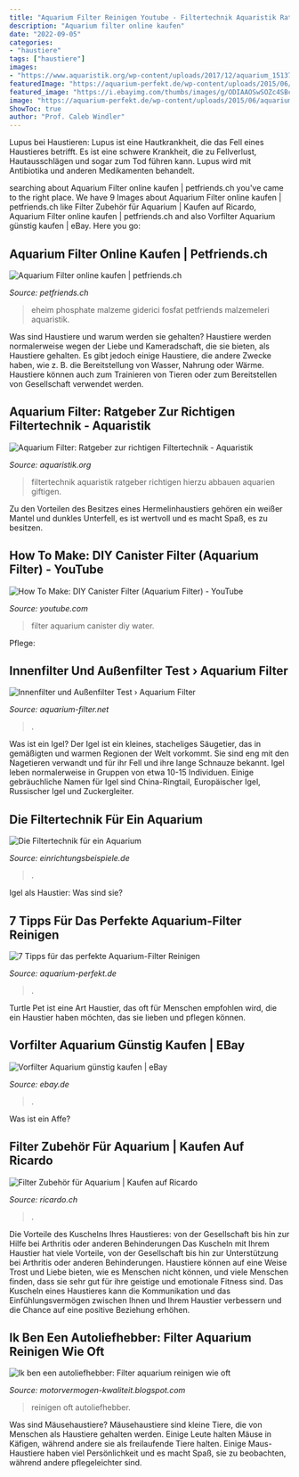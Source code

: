 ```yaml
---
title: "Aquarium Filter Reinigen Youtube - Filtertechnik Aquaristik Ratgeber Richtigen Hierzu Abbauen Aquarien Giftigen"
description: "Aquarium filter online kaufen"
date: "2022-09-05"
categories:
- "haustiere"
tags: ["haustiere"]
images:
- "https://www.aquaristik.org/wp-content/uploads/2017/12/aquarium_1513759280.jpg"
featuredImage: "https://aquarium-perfekt.de/wp-content/uploads/2015/06/aquarium_filter_filterschwamm.jpg"
featured_image: "https://i.ebayimg.com/thumbs/images/g/ODIAAOSwSOZc4SBc/s-l225.jpg"
image: "https://aquarium-perfekt.de/wp-content/uploads/2015/06/aquarium_filter_filterschwamm.jpg"
ShowToc: true
author: "Prof. Caleb Windler"
---
```



Lupus bei Haustieren:
Lupus ist eine Hautkrankheit, die das Fell eines Haustieres betrifft. Es ist eine schwere Krankheit, die zu Fellverlust, Hautausschlägen und sogar zum Tod führen kann. Lupus wird mit Antibiotika und anderen Medikamenten behandelt.

	

		
searching about Aquarium Filter online kaufen | petfriends.ch you've came to the right place. We have 9 Images about Aquarium Filter online kaufen | petfriends.ch like Filter Zubehör für Aquarium | Kaufen auf Ricardo, Aquarium Filter online kaufen | petfriends.ch and also Vorfilter Aquarium günstig kaufen | eBay. Here you go:
		
    
## Aquarium Filter Online Kaufen | Petfriends.ch

<img loading=lazy src="https://static.petfriends.ch/207350/546x546/Aquaristik/Bilder/Eheim-Phosphateout-Filtermedien-fuer-Aussenfilter.jpg" onerror="this.onerror=null;this.src='https://tse1.mm.bing.net/th?id=OIP.f-DZOplAyrlv7eeGb4jmrgHaHa&amp;pid=15.1';" alt="Aquarium Filter online kaufen | petfriends.ch">

_Source: petfriends.ch_

>eheim phosphate malzeme giderici fosfat petfriends malzemeleri aquaristik. 

	

Was sind Haustiere und warum werden sie gehalten?
Haustiere werden normalerweise wegen der Liebe und Kameradschaft, die sie bieten, als Haustiere gehalten. Es gibt jedoch einige Haustiere, die andere Zwecke haben, wie z. B. die Bereitstellung von Wasser, Nahrung oder Wärme. Haustiere können auch zum Trainieren von Tieren oder zum Bereitstellen von Gesellschaft verwendet werden.

    
## Aquarium Filter: Ratgeber Zur Richtigen Filtertechnik - Aquaristik

<img loading=lazy src="https://www.aquaristik.org/wp-content/uploads/2017/12/aquarium_1513759280.jpg" onerror="this.onerror=null;this.src='https://tse4.mm.bing.net/th?id=OIP.m-Z3b809KHG-XBUIiSkb0wHaEK&amp;pid=15.1';" alt="Aquarium Filter: Ratgeber zur richtigen Filtertechnik - Aquaristik">

_Source: aquaristik.org_

>filtertechnik aquaristik ratgeber richtigen hierzu abbauen aquarien giftigen. 

	

Zu den Vorteilen des Besitzes eines Hermelinhaustiers gehören ein weißer Mantel und dunkles Unterfell, es ist wertvoll und es macht Spaß, es zu besitzen.

    
## How To Make: DIY Canister Filter (Aquarium Filter) - YouTube

<img loading=lazy src="http://i.ytimg.com/vi/OxFb3EeZ7l8/maxresdefault.jpg" onerror="this.onerror=null;this.src='https://tse1.mm.bing.net/th?id=OIP.B7QAw-cr7S8AJKyURSn1rwHaEK&amp;pid=15.1';" alt="How To Make: DIY Canister Filter (Aquarium Filter) - YouTube">

_Source: youtube.com_

>filter aquarium canister diy water. 

	

Pflege:

    
## Innenfilter Und Außenfilter Test › Aquarium Filter

<img loading=lazy src="https://aquarium-filter.net/wp-content/uploads/2014/03/Eheim-Filter-Profesional-3.jpg" onerror="this.onerror=null;this.src='https://tse1.mm.bing.net/th?id=OIP.EJqFEIEJMikPaOZLNPGhVAHaHa&amp;pid=15.1';" alt="Innenfilter und Außenfilter Test › Aquarium Filter">

_Source: aquarium-filter.net_

>. 

	

Was ist ein Igel?
Der Igel ist ein kleines, stacheliges Säugetier, das in gemäßigten und warmen Regionen der Welt vorkommt. Sie sind eng mit den Nagetieren verwandt und für ihr Fell und ihre lange Schnauze bekannt. Igel leben normalerweise in Gruppen von etwa 10-15 Individuen. Einige gebräuchliche Namen für Igel sind China-Ringtail, Europäischer Igel, Russischer Igel und Zuckergleiter.

    
## Die Filtertechnik Für Ein Aquarium

<img loading=lazy src="https://www.einrichtungsbeispiele.de/16to9/w320/guide/aquarium-einrichtungsguide/images/aquarium-einrichten-filtertechnik.html/2.jpg" onerror="this.onerror=null;this.src='https://tse3.mm.bing.net/th?id=OIP.8WspBsCzth7JleCFpVik9gAAAA&amp;pid=15.1';" alt="Die Filtertechnik für ein Aquarium">

_Source: einrichtungsbeispiele.de_

>. 

	

Igel als Haustier: Was sind sie?

    
## 7 Tipps Für Das Perfekte Aquarium-Filter Reinigen

<img loading=lazy src="https://aquarium-perfekt.de/wp-content/uploads/2015/06/aquarium_filter_filterschwamm.jpg" onerror="this.onerror=null;this.src='https://tse4.mm.bing.net/th?id=OIP.g2c-UmALY7B6TS3zfBnIBQHaFj&amp;pid=15.1';" alt="7 Tipps für das perfekte Aquarium-Filter Reinigen">

_Source: aquarium-perfekt.de_

>. 

	

Turtle Pet ist eine Art Haustier, das oft für Menschen empfohlen wird, die ein Haustier haben möchten, das sie lieben und pflegen können.

    
## Vorfilter Aquarium Günstig Kaufen | EBay

<img loading=lazy src="https://i.ebayimg.com/thumbs/images/g/ODIAAOSwSOZc4SBc/s-l225.jpg" onerror="this.onerror=null;this.src='https://tse2.mm.bing.net/th?id=OIP.w4QUZq9SrKAqCnIVb5UIogAAAA&amp;pid=15.1';" alt="Vorfilter Aquarium günstig kaufen | eBay">

_Source: ebay.de_

>. 

	

Was ist ein Affe?

    
## Filter Zubehör Für Aquarium | Kaufen Auf Ricardo

<img loading=lazy src="https://img.ricardostatic.ch/t_1000x750/pl/1111343914/0/1/filter-zubehor-fur-aquarium.jpg" onerror="this.onerror=null;this.src='https://tse4.mm.bing.net/th?id=OIP.HdNC4iw1ajqESwiReL2-lQHaE9&amp;pid=15.1';" alt="Filter Zubehör für Aquarium | Kaufen auf Ricardo">

_Source: ricardo.ch_

>. 

	

Die Vorteile des Kuschelns Ihres Haustieres: von der Gesellschaft bis hin zur Hilfe bei Arthritis oder anderen Behinderungen
Das Kuscheln mit Ihrem Haustier hat viele Vorteile, von der Gesellschaft bis hin zur Unterstützung bei Arthritis oder anderen Behinderungen. Haustiere können auf eine Weise Trost und Liebe bieten, wie es Menschen nicht können, und viele Menschen finden, dass sie sehr gut für ihre geistige und emotionale Fitness sind. Das Kuscheln eines Haustieres kann die Kommunikation und das Einfühlungsvermögen zwischen Ihnen und Ihrem Haustier verbessern und die Chance auf eine positive Beziehung erhöhen.

    
## Ik Ben Een Autoliefhebber: Filter Aquarium Reinigen Wie Oft

<img loading=lazy src="https://lh3.googleusercontent.com/proxy/hla-qDJxrSbZbmrS6v1i9GVkCr2_6mBZPrQmdsjV610i_4Vn6cOlP08teM4B1iQPco4gXYm7cnAq8Ad1H2t-7MXTSz8zQH3HfMe5OQI3LV2ObnPbre9kXQ=s0-d" onerror="this.onerror=null;this.src='https://tse2.mm.bing.net/th?id=OIP.kxQLHZcoQBZABESXTraMsAHaFj&amp;pid=15.1';" alt="Ik ben een autoliefhebber: Filter aquarium reinigen wie oft">

_Source: motorvermogen-kwaliteit.blogspot.com_

>reinigen oft autoliefhebber. 

	

Was sind Mäusehaustiere?
Mäusehaustiere sind kleine Tiere, die von Menschen als Haustiere gehalten werden. Einige Leute halten Mäuse in Käfigen, während andere sie als freilaufende Tiere halten. Einige Maus-Haustiere haben viel Persönlichkeit und es macht Spaß, sie zu beobachten, während andere pflegeleichter sind.


